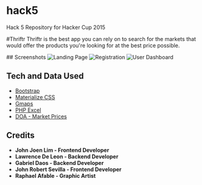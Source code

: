 # hack5
Hack 5 Repository for Hacker Cup 2015

#Thriftr
Thriftr is the best app you can rely on to search for the markets that would offer the products you're looking for at the best price possible.

#‪#‎ Screenshots‬
![Landing Page](http://i.imgur.com/FqbFbUl.png)
![Registration](http://i.imgur.com/mdgwSyI.png)
![User Dashboard](http://imgur.com/ouvXakC)

## Tech and Data Used
- [Bootstrap](https://www.getbootstrap.com/)
- [Materialize CSS](https://www.materializecss.com/)
- [Gmaps](https://www.gmaps.js/)
- [PHP Excel](https://github.phpexcel)
- [DOA - Market Prices](data.gov.ph)


## Credits
- **John Joen Lim - Frontend Developer**
- **Lawrence De Leon - Backend Developer**
- **Gabriel Daos - Backend Developer**
- **John Robert Sevilla - Frontend Developer**
- **Raphael Afable - Graphic Artist**
